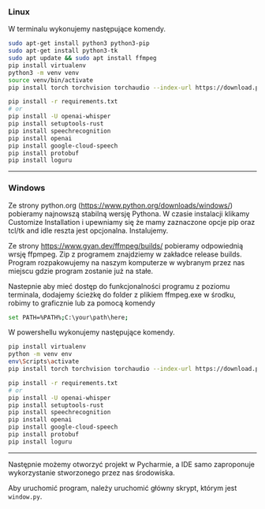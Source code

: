### Linux

W terminalu wykonujemy następujące komendy.
```bash
sudo apt-get install python3 python3-pip
sudo apt-get install python3-tk
sudo apt update && sudo apt install ffmpeg
pip install virtualenv 
python3 -m venv venv
source venv/bin/activate
pip install torch torchvision torchaudio --index-url https://download.pytorch.org/whl/cu118

pip install -r requirements.txt
# or
pip install -U openai-whisper
pip install setuptools-rust
pip install speechrecognition
pip install openai
pip install google-cloud-speech
pip install protobuf
pip install loguru


```
---
### Windows
Ze strony python.org (https://www.python.org/downloads/windows/) pobieramy najnowszą stabilną wersję Pythona.
W czasie instalacji klikamy Customize Installation i upewniamy się że mamy zaznaczone opcje pip oraz tcl/tk and idle reszta jest opcjonalna. Instalujemy.

Ze strony https://www.gyan.dev/ffmpeg/builds/ pobieramy odpowiednią wrsję ffpmpeg. Zip z programem znajdziemy w zakładce release builds.
Program rozpakowujemy na naszym komputerze w wybranym przez nas miejscu gdzie program zostanie już na stałe.

Nastepnie aby mieć dostęp do funkcjonalności programu z poziomu terminala, dodajemy ścieżkę do folder z plikiem ffmpeg.exe w środku, robimy to graficznie lub za pomocą komendy
```bash
set PATH=%PATH%;C:\your\path\here;
```

W powershellu wykonujemy następujące komendy.
```bash
pip install virtualenv 
python -m venv env
env\Scripts\activate
pip install torch torchvision torchaudio --index-url https://download.pytorch.org/whl/cu118

pip install -r requirements.txt
# or
pip install -U openai-whisper
pip install setuptools-rust
pip install speechrecognition
pip install openai
pip install google-cloud-speech
pip install protobuf
pip install loguru
```
---

Następnie możemy otworzyć projekt w Pycharmie, a IDE samo zaproponuje wykorzystanie stworzonego przez nas środowiska.

Aby uruchomić program, należy uruchomić główny skrypt, którym jest `window.py`.